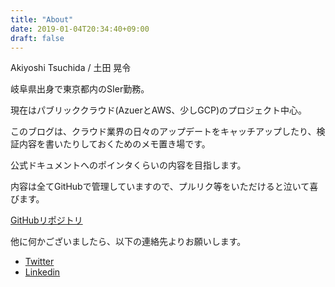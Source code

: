 ```yaml
---
title: "About"
date: 2019-01-04T20:34:40+09:00
draft: false
---
```


Akiyoshi Tsuchida / 土田 晃令

岐阜県出身で東京都内のSIer勤務。


現在はパブリッククラウド(AzuerとAWS、少しGCP)のプロジェクト中心。


このブログは、クラウド業界の日々のアップデートをキャッチアップしたり、検証内容を書いたりしておくためのメモ置き場です。


公式ドキュメントへのポインタくらいの内容を目指します。


内容は全てGitHubで管理していますので、プルリク等をいただけると泣いて喜びます。

[GitHubリポジトリ](https://github.com/akiyoshi/blog)

他に何かございましたら、以下の連絡先よりお願いします。


* [Twitter](https://twitter.com/__akiyoshi__)
* [Linkedin](https://www.linkedin.com/in/akiyoshi-tsuchida-5ba00b105/)